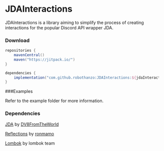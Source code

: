 # JDAInteractions

JDAInteractions is a library aiming to simplify the process of creating interactions for the popular Discord API wrapper JDA.

### Download
```groovy
repositories {
    mavenCentral()
    maven("https://jitpack.io/")
}

dependencies {
    implementation("com.github.robothanzo:JDAInteractions:${jdaInteractionsVersion}")
}
```

###Examples

Refer to the example folder for more information.


### Dependencies
[JDA](https://github.com/DV8FromTheWorld/JDA) by [DV8FromTheWorld](https://github.com/DV8FromTheWorld)

[Reflections](https://github.com/ronmamo/reflections) by [ronmamo](https://github.com/ronmamo)

[Lombok](https://projectlombok.org/) by lombok team